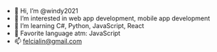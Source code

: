 - 👋 Hi, I’m @windy2021
- 👀 I’m interested in web app development, mobile app development
- 🌱 I’m learning C#, Python, JavaScript, React
- 💞️ Favorite language atm: JavaScript
- 📫 felcialin@gmail.com

<!---
windy2021/windy2021 is a ✨ special ✨ repository because its `README.md` (this file) appears on your GitHub profile.
You can click the Preview link to take a look at your changes.
--->
